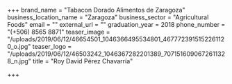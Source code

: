 +++
brand_name = "Tabacon Dorado Alimentos de Zaragoza"
business_location_name = "Zaragoza"
business_sector = "Agricultural Foods"
email = ""
external_url = ""
graduation_year = 2018
phone_number = "(+506) 8565 8871"
teaser_image = "/uploads/2019/06/12/46654501_1046366495534801_4677723915152261120_o.jpg"
teaser_logo = "/uploads/2019/06/12/46503242_1046367282201389_7071516090672611328_n.jpg"
title = "Roy David Pérez Chavarría"

+++
